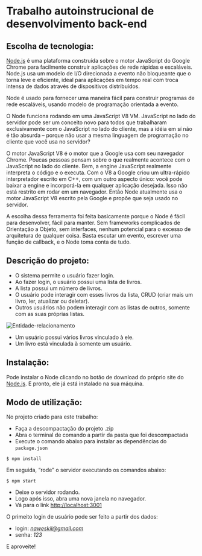 Trabalho autoinstrucional de desenvolvimento back-end
=====================================================

Escolha de tecnologia:
----------------------

[Node.js](https://nodejs.org/en/) é uma plataforma construída sobre o motor JavaScript do Google Chrome para facilmente construir aplicações de rede rápidas e escaláveis. Node.js usa um modelo de I/O direcionada a evento não bloqueante que o torna leve e eficiente, ideal para aplicações em tempo real com troca intensa de dados através de dispositivos distribuídos.

Node é usado para fornecer uma maneira fácil para construir programas de rede escaláveis, usando modelo de programação orientada a evento.

O Node funciona rodando em uma JavaScript V8 VM. JavaScript no lado do servidor pode ser um conceito novo para todos que trabalharam exclusivamente com o JavaScript no lado do cliente, mas a idéia em sí não é tão absurda – porque não usar a mesma linguagem de programação no cliente que você usa no servidor?

O motor JavaScript V8 é o motor que a Google usa com seu navegador Chrome. Poucas pessoas pensam sobre o que realmente acontece com o JavaScript no lado do cliente. Bem, a engine JavaScript realmente interpreta o código e o executa. Com o V8 a Google criou um ultra-rápido interpretador escrito em C++, com um outro aspecto único: você pode baixar a engine e incorporá-la em qualquer aplicação desejada. Isso não está restrito em rodar em um navegador. Então Node atualmente usa o motor JavaScript V8 escrito pela Google e propõe que seja usado no servidor.

A escolha dessa ferramenta foi feita basicamente porque o Node é fácil para desenvolver, fácil para manter. Sem frameworks complicados de Orientação a Objeto, sem interfaces, nenhum potencial para o excesso de arquitetura de qualquer coisa. Basta escutar um evento, escrever uma função de callback, e o Node toma conta de tudo.

Descrição do projeto:
---------------------

- O sistema permite o usuário fazer login.
- Ao fazer login, o usuário possui uma lista de livros.
- A lista possui um número de livros.
- O usuário pode interagir com esses livros da lista, CRUD (criar mais um livro, ler, atualizar ou deletar).
- Outros usuários não podem interagir com as listas de outros, somente com as suas próprias listas.

![Entidade-relacionamento](https://github.com/naweskil/nodejs-project/blob/master/src/app/public/imagens/relacionamento_entidade_2.png "Entidade-relacionamento")

- Um usuário possui vários livros vinculado à ele.
- Um livro está vinculada à somente um usuário.

Instalação:
-----------

Pode instalar o Node clicando no botão de download do próprio site do [Node.js](https://nodejs.org/en/). E pronto, ele já está instalado na sua máquina.

Modo de utilização:
-------------------

No projeto criado para este trabalho:

- Faça a descompactação do projeto .zip
- Abra o terminal de comando a partir da pasta que foi descompactada
- Execute o comando abaixo para instalar as dependências do `package.json`

`$ npm install`

Em seguida, “rode” o servidor executando os comandos abaixo:

`$ npm start`

- Deixe o servidor rodando.
- Logo após isso, abra uma nova janela no navegador.
- Vá para o link [http://localhost:3001](http://localhost:3001)

O primeito login de usuário pode ser feito a partir dos dados:

- login: *naweskil@gmail.com*
- senha: *123*

E aproveite!
